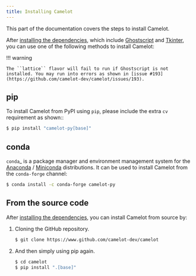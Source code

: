 ```yaml
---
title: Installing Camelot
---
```


This part of the documentation covers the steps to install Camelot.

After [installing the dependencies](install-deps.md), which include [Ghostscript](https://www.ghostscript.com) and [Tkinter](https://wiki.python.org/moin/TkInter), you can use one of the following methods to install Camelot:

!!! warning

    The ``lattice`` flavor will fail to run if Ghostscript is not installed. You may run into errors as shown in [issue #193](https://github.com/camelot-dev/camelot/issues/193).

## pip

To install Camelot from PyPI using ``pip``, please include the extra ``cv`` requirement as shown::

``` bash
$ pip install "camelot-py[base]"
```

## conda

`conda`_ is a package manager and environment management system for the [Anaconda](https://anaconda.org) / [Miniconda](https://docs.conda.io/projects/miniconda/en/latest/) distributions. It can be used to install Camelot from the ``conda-forge`` channel:

``` bash
$ conda install -c conda-forge camelot-py
```

## From the source code

After [installing the dependencies](install-deps.md), you can install Camelot from source by:

1. Cloning the GitHub repository.

    ``` bash
    $ git clone https://www.github.com/camelot-dev/camelot
    ```

2. And then simply using pip again.

    ``` bash
    $ cd camelot
    $ pip install ".[base]"
    ```
